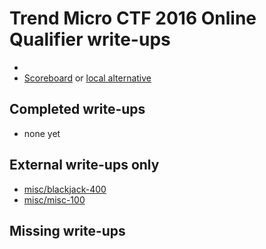 # Trend Micro CTF 2016 Online Qualifier write-ups

* <TODO>
* [Scoreboard](TODO) or [local alternative](TODOLOCAL)

## Completed write-ups

* none yet

## External write-ups only

* [misc/blackjack-400](misc/blackjack-400)
* [misc/misc-100](misc/misc-100)

## Missing write-ups
